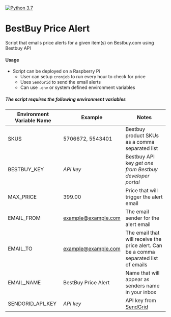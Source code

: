[![Python 3.7](https://img.shields.io/badge/Python-3.6-blue.svg)](https://www.python.org/downloads/release/python-374/)

# BestBuy Price Alert

Script that emails price alerts for a given item(s) on Bestbuy.com using Bestbuy API



#### Usage

- Script can be deployed on a Raspberry Pi 
  - User can setup `cronjob` to run every hour to check for price
  - Uses `SendGrid` to send the email alerts
  - Can use `.env` or system defined environment variables



##### The script requires the following environment variables

| Environment Variable Name | Example             | Notes                                                        |
| ------------------------- | ------------------- | ------------------------------------------------------------ |
| SKUS                      | 5706672, 5543401    | Bestbuy product SKUs as a comma separated list               |
| BESTBUY_KEY               | *API key*           | Bestbuy API key *get one from Bestbuy developer portal*      |
| MAX_PRICE                 | 399.00              | Price that will trigger the alert email                      |
| EMAIL_FROM                | example@example.com | The email sender for the alert email                         |
| EMAIL_TO                  | example@example.com | The email that will receive the price alert. Can be a comma separated list of emails |
| EMAIL_NAME                | BestBuy Price Alert | Name that will appear as senders name in your inbox          |
| SENDGRID_API_KEY          | *API key*           | API key from [SendGrid](https://sendgrid.com/)               |


